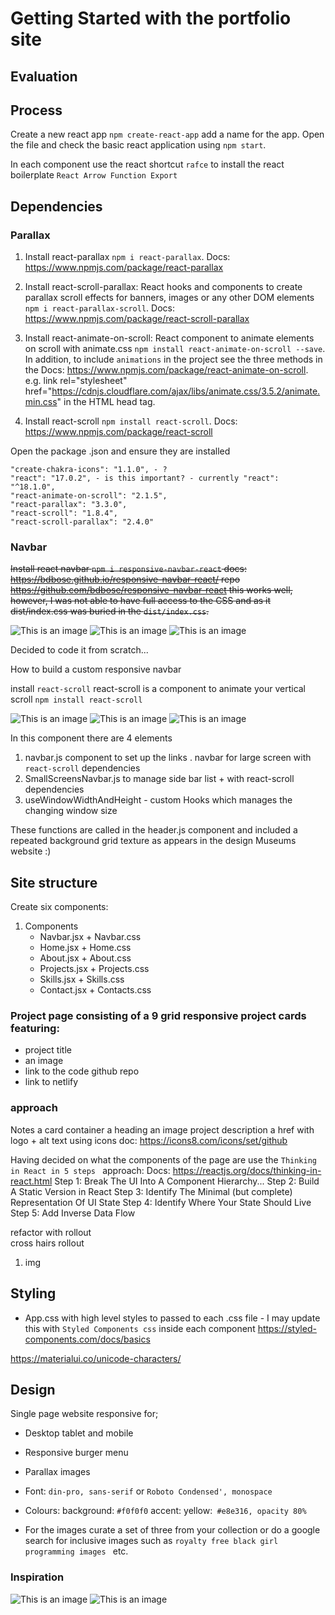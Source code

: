 # Getting Started with the portfolio site 

## Evaluation 

## Process

Create a new react app 
``npm create-react-app`` add a name for the app. Open the file and check the basic react application using ``npm start``.   

In each component use the react shortcut ``rafce`` to install the react boilerplate  ``React Arrow Function Export``

## Dependencies 

### Parallax
1. Install react-parallax ``npm i react-parallax``. Docs: https://www.npmjs.com/package/react-parallax 

2. Install react-scroll-parallax: React hooks and components to create parallax scroll effects for banners, images or any other DOM elements ``npm i react-parallax-scroll``. Docs: https://www.npmjs.com/package/react-scroll-parallax

3. Install react-animate-on-scroll: React component to animate elements on scroll with animate.css ``npm install react-animate-on-scroll --save``. In addition, to include ``animations`` in the project see the three methods in the Docs: https://www.npmjs.com/package/react-animate-on-scroll.  e.g. link rel="stylesheet" href="https://cdnjs.cloudflare.com/ajax/libs/animate.css/3.5.2/animate.min.css" in the HTML head tag.

4. Install react-scroll ``npm install react-scroll``. Docs: https://www.npmjs.com/package/react-scroll

Open the package .json and ensure they are installed

    "create-chakra-icons": "1.1.0", - ? 
    "react": "17.0.2", - is this important? - currently "react": "^18.1.0",
    "react-animate-on-scroll": "2.1.5",  
    "react-parallax": "3.3.0",           
    "react-scroll": "1.8.4",               
    "react-scroll-parallax": "2.4.0" 

### Navbar
~~Install react navbar ``npm i responsive-navbar-react`` docs: https://bdbose.github.io/responsive-navbar-react/  repo https://github.com/bdbose/responsive-navbar-react this works well, however, I was not able to have full access to the CSS and  as it dist/index.css was buried in the ``dist/index.css``.~~

![This is an image](/src/components/img/portfolio_01.JPG)
![This is an image](/src/components/img/portfolio_01-side.JPG)
![This is an image](/src/components/img/portfolio_01-desktop.JPG)

Decided to code it from scratch...

How to build a custom responsive navbar

install ``react-scroll`` react-scroll is a component to animate your vertical scroll ``npm install react-scroll``

![This is an image](/src/components/img/portfolio_02.JPG)
![This is an image](/src/components/img/portfolio_02-side.JPG)
![This is an image](/src/components/img/portfolio_02-desktop.JPG)

In this component there are 4 elements 
1. navbar.js component to set up the links 
. navbar for large screen with ``react-scroll`` dependencies 
2. SmallScreensNavbar.js  to manage side bar list + with react-scroll dependencies 
4. useWindowWidthAndHeight - custom Hooks which manages the changing window size

These functions are called in the header.js component and included a repeated background grid texture as appears in the design Museums website :) 


## Site structure 
Create six components: 

1. Components
    - Navbar.jsx  +  Navbar.css
    - Home.jsx  +  Home.css
    - About.jsx  +  About.css
    - Projects.jsx  +  Projects.css 
    - Skills.jsx  +  Skills.css
    - Contact.jsx  +  Contacts.css


### Project page consisting of a 9 grid responsive project cards featuring:
- project title  
- an image 
- link to the code github repo
- link to netlify 

### approach
Notes
a card container 
a heading
an image 
project description 
a href with logo +  alt text using icons doc: https://icons8.com/icons/set/github 

Having decided on what the components of the page are use the ``Thinking in React in 5 steps `` approach: Docs: https://reactjs.org/docs/thinking-in-react.html
Step 1: Break The UI Into A Component Hierarchy...
Step 2: Build A Static Version in React
Step 3: Identify The Minimal (but complete) Representation Of UI State
Step 4: Identify Where Your State Should Live
Step 5: Add Inverse Data Flow





refactor with rollout  
cross hairs rollout 




1. img  
## Styling
- App.css with high level styles to passed to each .css file - I may update this with ``Styled Components css`` inside each component https://styled-components.com/docs/basics

https://materialui.co/unicode-characters/ 

## Design 

Single page website responsive for;
- Desktop tablet and mobile   
- Responsive burger menu 
- Parallax images 

- Font: ``din-pro, sans-serif`` or  ``Roboto Condensed', monospace``
- Colours: background: `` #f0f0f0 `` accent: yellow:``` #e8e316, opacity 80%```
- For the images curate a set of three from your collection or do a google search for inclusive images such as ``royalty free black girl programming images `` etc.  

### Inspiration 
<!-- https://designmuseum.org/ -->

![This is an image](/src/components/img/designMus.JPG)
![This is an image](/src/components/img/designMu-menu.JPG)




<!--  ### keywords
react scroll effects parallax animation hook components 

Test and Lint Storybook Storybook -->



<!-- https://docs.github.com/en/get-started/writing-on-github/getting-started-with-writing-and-formatting-on-github/basic-writing-and-formatting-syntax#images -->
